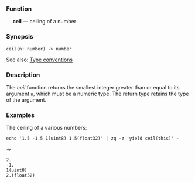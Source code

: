 ### Function

&emsp; **ceil** &mdash; ceiling of a number

### Synopsis

```
ceil(n: number) -> number
```
See also: [Type conventions](../conventions.md)

### Description

The _ceil_ function returns the smallest integer greater than or equal to its argument `n`,
which must be a numeric type.  The return type retains the type of the argument.

### Examples

The ceiling of a various numbers:
```mdtest-command
echo '1.5 -1.5 1(uint8) 1.5(float32)' | zq -z 'yield ceil(this)' -
```
=>
```mdtest-output
2.
-1.
1(uint8)
2.(float32)
```
